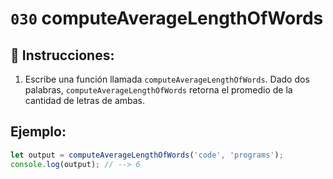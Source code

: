 # `030` computeAverageLengthOfWords

## 📝 Instrucciones:

1. Escribe una función llamada `computeAverageLengthOfWords`. Dado dos palabras, `computeAverageLengthOfWords` retorna el promedio de la cantidad de letras de ambas.

## Ejemplo:

```Javascript
let output = computeAverageLengthOfWords('code', 'programs');
console.log(output); // --> 6
```